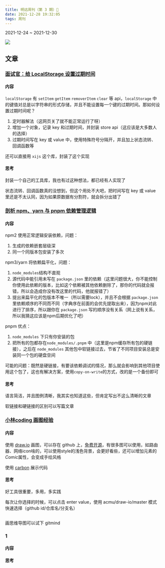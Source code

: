 ```yaml
---
title: 明远周刊（第 3 期）🤩
date: 2021-12-28 19:32:05
tags: 周刊
---
```


2021-12-24 ~ 2021-12-30

![](https://gitee.com/wen98y/upic/raw/master/uPic/2021-12/28_20:35_YGnSrR.png)

## 文章

### [面试官：给 LocalStorage 设置过期时间](https://mp.weixin.qq.com/s/5ZC0YGMTh6osL-3uaUV6zA)

#### 内容

`localStorage` 有 `setItem` `getItem` `removerItem` `clear` 等 api，`localStorage` 中的键值对总是以字符串的形式存储，并且不能设置每一个键的过期时间。那如何设置过期时间呢？

1. 定时器解法（这网页关了就不能正常运行了呀）
2. 增加一个对象，记录 key 和过期时间，并封装 store api（这应该是大多数人的选择）
3. 过期时间写在 key 或 value 中，使用特殊符号分隔开，并且加上状态流转、回调函数等

还可以直接用 `xijs` 这个库，封装了这个实现

#### 思考

封装一个自己的工具库，我也有过这种想法，都已经有人实现了

状态流转、回调函数真的没想到，但这个用处不大吧，把时间写在 key 或 value 里还是不太认同，因为如果原数据有分割符，就会拆分出错了

### [剖析 npm、yarn 与 pnpm 依赖管理逻辑](https://mp.weixin.qq.com/s/IYcAVVBZZCJ7x3OXNCz7-Q)

#### 内容

npm2 使用正常逻辑安装依赖，问题：

1. 生成的依赖嵌套层级深
2. 同一个同版本包安装了多次

npm3/yarn 将依赖扁平化，问题：

1. `node_modules`结构不直观
2. 源代码中能引用未写在 `package.json` 里的依赖（这里问题很大，你不能控制你使用此依赖的版本，比如这个依赖被其他依赖删除了，那你的代码就会报错，所以会造成你没有改这里的代码，他就报错了）
3. 提出来扁平化的包版本不唯一（所以需要lock），并且不会根据 `package.json` 里依赖顺序的不同而不同（字典序在前面的会优先提取出来），因为npm对此进行了排序，所以跟你在 `package.json` 写的顺序没有关系（网上说有关系，所以我猜这应该是npm后期优化了吧）

pnpm 优点：

1. `node_modules` 下只有你安装的包
2. 把所有的包都存在`node_modules/.pnpm` 中（这里是npm缓存所有包的硬链接），之后在 `node_modules` 其他包中软链接过去，节省了不同项目安装总是安装同一个包的硬盘空间

可能的问题：既然是硬链接，有要该依赖调试的情况，那么就会影响到其他项目使用这个包了，这也有解决方案，使用`copy-on-write`的方式，改的是一个备份即可

#### 思考

语言简洁，并且图例清晰，我其实也知道这些，但肯定写出不这么清晰的文章

软链接和硬链接的区别可以写篇文章

### [小林coding 画图经验](https://www.i4k.xyz/article/qq_34827674/109257892)

#### 内容

使用 [draw.io](https://draw.io) 画图，可以存在 github 上，[免费开源](https://github.com/jgraph/drawio)，有很多图可以使用，如路由器、网络icon啥的，可以使用style的浅色背景，会更好看些，还可以增加元素的*Comic*属性，会变成手绘风格

使用 [carbon](https://carbon.now.sh/) 展示代码

#### 思考

好工具很重要，多用，多实践

每次让你选择的时候，可以点击 enter value，使用 acmu/draw-io/master 模式快速选择（github id/仓库名/分支名）

<img src="https://gitee.com/wen98y/upic/raw/master/uPic/2021-12/29_10:48_E7bYMo.png" alt="" style="zoom: 50%;" />

画思维导图可以试下 gitmind

### 1

#### 内容

#### 思考

#### 
